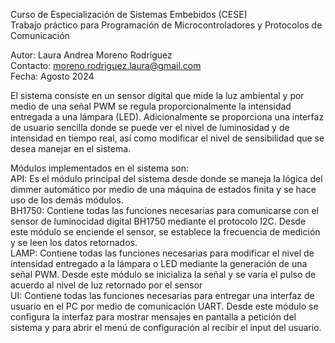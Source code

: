 Curso de Especialización de Sistemas Embebidos (CESE)  
Trabajo práctico para Programación de Microcontroladores y Protocolos de Comunicación   
  
Autor: Laura Andrea Moreno Rodríguez  
Contacto: moreno.rodriguez.laura@gmail.com  
Fecha: Agosto 2024  
  
El sistema consiste en un sensor digital que mide la luz ambiental y por medio de una señal PWM se regula proporcionalmente la intensidad entregada a una lámpara (LED). Adicionalmente se proporciona una interfaz de usuario sencilla donde se puede ver el nivel de luminosidad y de intensidad en tiempo real, así como modificar el nivel de sensibilidad que se desea manejar en el sistema.  

Módulos implementados en el sistema son:   
API: Es el módulo principal del sistema desde donde se maneja la lógica del dimmer automático por medio de una máquina de estados finita y se hace uso de los demás módulos.   
BH1750: Contiene todas las funciones necesarias para comunicarse con el sensor de luminocidad digital BH1750 mediante el protocolo I2C. Desde este módulo se enciende el sensor, se establece la frecuencia de medición y se leen los datos retornados.   
LAMP: Contiene todas las funciones necesarias para modificar el nivel de intensidad entregado a la lámpara o LED mediante la generación de una señal PWM. Desde este módulo se inicializa la señal y se varía el pulso de acuerdo al nivel de luz retornado por el sensor  
UI: Contiene todas las funciones necesarias para entregar una interfaz de usuario en el PC por medio de comunicación UART. Desde este módulo se configura la interfaz para mostrar mensajes en pantalla a petición del sistema y para abrir el menú de configuración al recibir el input del usuario.  


